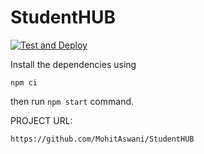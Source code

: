 # StudentHUB
[![Test and Deploy](https://github.com/MohitAswani/StudentHubServer/actions/workflows/test_and_deploy.yml/badge.svg)](https://github.com/MohitAswani/StudentHubServer/actions/workflows/test_and_deploy.yml)

Install the dependencies using 
```
npm ci
```

then run ```npm start``` command.


PROJECT URL:

```
https://github.com/MohitAswani/StudentHUB
```


